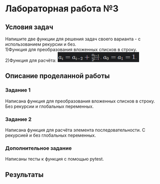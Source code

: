 # Лабораторная работа №3
## Условия задач
Напишите две функции для решения задач своего варианта - с использованием рекурсии и без.\
1)Функция для преобразования вложенных списков в строку.\
2)Функция для расчёта:
![](image.png)
## Описание проделанной работы
### Задание 1
Написана функция для преобразования вложенных списков в строку. Без рекурсии и глобальных переменных.
### Задание 2
Написана функция для расчёта элемента последовательности. С рекурсией и без глобальных переменных.
### Дополнительное задание
Написаны тесты к функция с помощью pytest.
## Результаты
